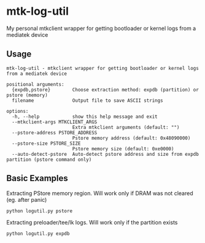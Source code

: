 # mtk-log-util
My personal mtkclient wrapper for getting bootloader or kernel logs from a mediatek device

## Usage
```shell
mtk-log-util - mtkclient wrapper for getting bootloader or kernel logs from a mediatek device

positional arguments:
  {expdb,pstore}        Choose extraction method: expdb (partition) or pstore (memory)
  filename              Output file to save ASCII strings

options:
  -h, --help            show this help message and exit
  --mtkclient-args MTKCLIENT_ARGS
                        Extra mtkclient arguments (default: "")
  --pstore-address PSTORE_ADDRESS
                        Pstore memory address (default: 0x48090000)
  --pstore-size PSTORE_SIZE
                        Pstore memory size (default: 0xe0000)
  --auto-detect-pstore  Auto-detect pstore address and size from expdb partition (pstore command only)
```

## Basic Examples
Extracting PStore memory region. Will work only if DRAM was not cleared (eg. after panic)
```shell
python logutil.py pstore
```

Extracting preloader/tee/lk logs. Will work only if the partition exists
```shell
python logutil.py expdb
```
